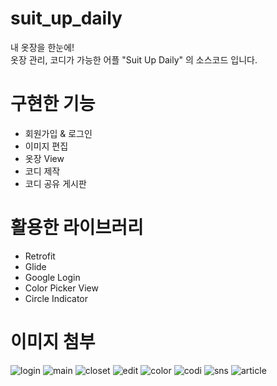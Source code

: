 # suit_up_daily
내 옷장을 한눈에! <br>
옷장 관리, 코디가 가능한 어플 "Suit Up Daily" 의 소스코드 입니다.

# 구현한 기능

- 회원가입 & 로그인
- 이미지 편집
- 옷장 View
- 코디 제작
- 코디 공유 게시판

# 활용한 라이브러리

- Retrofit
- Glide
- Google Login
- Color Picker View
- Circle Indicator

# 이미지 첨부

![login](https://user-images.githubusercontent.com/75523999/106121471-f2b8fe80-619a-11eb-8207-6081d0e6def3.JPG)
![main](https://user-images.githubusercontent.com/75523999/106121482-f3ea2b80-619a-11eb-9a0b-229e575dc877.JPG)
![closet](https://user-images.githubusercontent.com/75523999/106121501-f9477600-619a-11eb-8cea-cc57f655cf05.JPG)
![edit](https://user-images.githubusercontent.com/75523999/106121508-fc426680-619a-11eb-95e2-b89c1e708fac.JPG)
![color](https://user-images.githubusercontent.com/75523999/106121530-02384780-619b-11eb-9c71-0ba6da43caa4.JPG)
![codi](https://user-images.githubusercontent.com/75523999/106121553-082e2880-619b-11eb-9101-c46aaad9555c.JPG)
![sns](https://user-images.githubusercontent.com/75523999/106121580-0f553680-619b-11eb-9e1c-820e4f474e64.JPG)
![article](https://user-images.githubusercontent.com/75523999/106121594-12e8bd80-619b-11eb-8f9e-145975273664.JPG)
